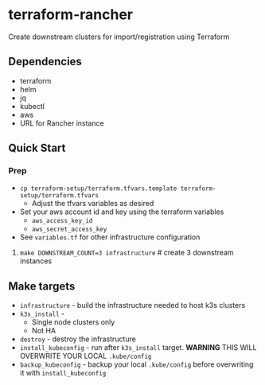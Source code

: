 # terraform-rancher
Create downstream clusters for import/registration using Terraform

## Dependencies

* terraform
* helm
* jq
* kubectl
* aws
* URL for Rancher instance

## Quick Start

### Prep
* `cp terraform-setup/terraform.tfvars.template terraform-setup/terraform.tfvars`
    * Adjust the tfvars variables as desired
* Set your aws account id and key using the terraform variables
    * `aws_access_key_id`
    * `aws_secret_access_key`
* See `variables.tf` for other infrastructure configuration 

1. `make DOWNSTREAM_COUNT=3 infrastructure` # create 3 downstream instances

## Make targets

* `infrastructure` - build the infrastructure needed to host k3s clusters
* `k3s_install` -  
    * Single node clusters only
    * Not HA
* `destroy` - destroy the infrastructure 
* `install_kubeconfig` - run after `k3s_install` target. **WARNING** THIS WILL OVERWRITE YOUR LOCAL `.kube/config`
* `backup_kubeconfig` - backup your local `.kube/config` before overwriting it with `install_kubeconfig`
